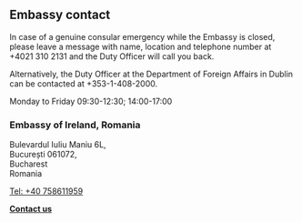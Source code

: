 ## Embassy contact

In case of a genuine consular emergency while the Embassy is closed, please leave a message with name, location and telephone number at +4021 310 2131 and the Duty Officer will call you back.

Alternatively, the Duty Officer at the Department of Foreign Affairs in Dublin can be contacted at +353-1-408-2000.

Monday to Friday 09:30-12:30; 14:00-17:00

### Embassy of Ireland, Romania

Bulevardul Iuliu Maniu 6L,   
București 061072,   
Bucharest   
Romania

[Tel: +40 758611959](tel:+40758611959)

[**Contact us**](/en/romania/bucharest/contact/)